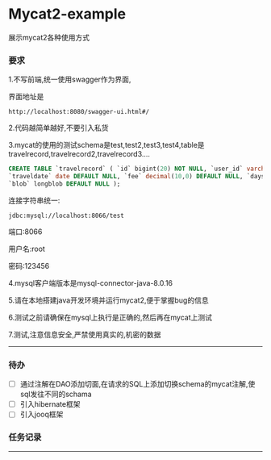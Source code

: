 # Mycat2-example

展示mycat2各种使用方式

### 要求

1.不写前端,统一使用swagger作为界面,

界面地址是

```
http://localhost:8080/swagger-ui.html#/
```

2.代码越简单越好,不要引入私货

3.mycat的使用的测试schema是test,test2,test3,test4,table是travelrecord,travelrecord2,travelrecord3....

```sql
CREATE TABLE `travelrecord` ( `id` bigint(20) NOT NULL, `user_id` varchar(100) DEFAULT NULL,
`traveldate` date DEFAULT NULL, `fee` decimal(10,0) DEFAULT NULL, `days` int(11) DEFAULT NULL,
`blob` longblob DEFAULT NULL );
```

连接字符串统一:

```
jdbc:mysql://localhost:8066/test
```

端口:8066

用户名:root

密码:123456

4.mysql客户端版本是mysql-connector-java-8.0.16

5.请在本地搭建java开发环境并运行mycat2,便于掌握bug的信息

6.测试之前请确保在mysql上执行是正确的,然后再在mycat上测试

7.测试,注意信息安全,严禁使用真实的,机密的数据

------



### 待办

- [ ] 通过注解在DAO添加切面,在请求的SQL上添加切换schema的mycat注解,使sql发往不同的schama
- [ ] 引入hibernate框架
- [ ] 引入jooq框架

### 任务记录

------

